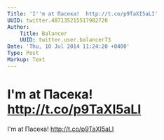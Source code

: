 ```yaml
---
Title: 'I''m at Пасека!  http://t.co/p9TaXI5aLI'
UUID: twitter.487135215517982720
Author:
    Title: Balancer
    UUID: twitter.user.balancer73
Date: 'Thu, 10 Jul 2014 11:24:20 +0400'
Type: Post
Markup: Text
---
```


# I'm at Пасека!  http://t.co/p9TaXI5aLI

I'm at Пасека!  http://t.co/p9TaXI5aLI